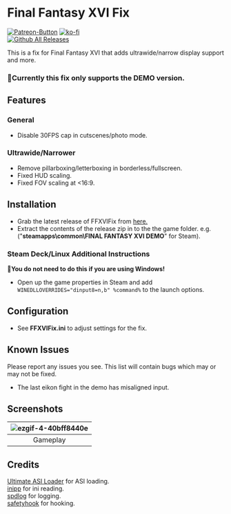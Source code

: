 # Final Fantasy XVI Fix
[![Patreon-Button](https://github.com/user-attachments/assets/4f074cf5-3a94-4fe8-b915-35270f762b72)](https://www.patreon.com/Wintermance) [![ko-fi](https://ko-fi.com/img/githubbutton_sm.svg)](https://ko-fi.com/W7W01UAI9)<br />
[![Github All Releases](https://img.shields.io/github/downloads/Lyall/FFXVIFix/total.svg)](https://github.com/Lyall/FFXVIFix/releases)

This is a fix for Final Fantasy XVI that adds ultrawide/narrow display support and more.

### 🚩Currently this fix only supports the DEMO version.

## Features
### General
- Disable 30FPS cap in cutscenes/photo mode.

### Ultrawide/Narrower
- Remove pillarboxing/letterboxing in borderless/fullscreen.
- Fixed HUD scaling.
- Fixed FOV scaling at <16:9.

## Installation
- Grab the latest release of FFXVIFix from [here.](https://github.com/Lyall/FFXVIFix/releases)
- Extract the contents of the release zip in to the the game folder. e.g. ("**steamapps\common\FINAL FANTASY XVI DEMO**" for Steam).

### Steam Deck/Linux Additional Instructions
🚩**You do not need to do this if you are using Windows!**
- Open up the game properties in Steam and add `WINEDLLOVERRIDES="dinput8=n,b" %command%` to the launch options.

## Configuration
- See **FFXVIFix.ini** to adjust settings for the fix.

## Known Issues
Please report any issues you see.
This list will contain bugs which may or may not be fixed.

- The last eikon fight in the demo has misaligned input.

## Screenshots
| ![ezgif-4-40bff8440e](https://github.com/user-attachments/assets/74416ddf-43fe-4607-b608-c2e499cbe78b) |
|:--:|
| Gameplay |

## Credits
[Ultimate ASI Loader](https://github.com/ThirteenAG/Ultimate-ASI-Loader) for ASI loading. <br />
[inipp](https://github.com/mcmtroffaes/inipp) for ini reading. <br />
[spdlog](https://github.com/gabime/spdlog) for logging. <br />
[safetyhook](https://github.com/cursey/safetyhook) for hooking.
